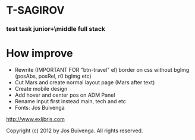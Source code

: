 # T-SAGIROV
### test task junior+\middle full stack
# How improve
* Rewrite (IMPORTANT FOR "btn-travel" el) border on css without bgImg (posAbs, posRel, r0 bgImg etc)
* Cut Mars and create normal layout page (Mars after text)
* Create mobile design
* Add hover and center pos on ADM Panel
* Rename input first instead main, tech and etc
* Fonts:
Jos Buivenga

http://www.exljbris.com

Copyright (c) 2012 by Jos Buivenga. All rights reserved.
